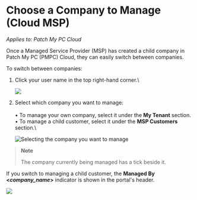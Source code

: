 # Choose a Company to Manage (Cloud MSP)

_Applies to: Patch My PC Cloud_

Once a Managed Service Provider (MSP) has created a child company in Patch My PC (PMPC) Cloud, they can easily switch between companies.

To switch between companies:

1.  Click your user name in the top right-hand corner.\\

    ![](../../../../.gitbook/assets/image-\(2091\).png)
2.  Select which company you want to manage:\
    \
    • To manage your own company, select it under the **My Tenant** section.\
    • To manage a child customer, select it under the **MSP Customers** section.\\

    ![Selecting the company you want to manage](../../../../.gitbook/assets/image-\(2092\).png)

> **Note**
>
> The company currently being managed has a tick beside it.

If you switch to managing a child customer, the **Managed By <**_**company\_name**_**>** indicator is shown in the portal's header.

![](../../../../.gitbook/assets/image-\(2093\).png)
